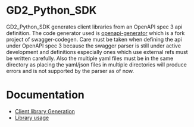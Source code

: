 # GD2_Python_SDK

GD2_Python_SDK generates client libraries from an OpenAPI spec 3 api definition. The code generator used is [openapi-generator](https://github.com/OpenAPITools/openapi-generator) which is a fork project of swagger-codegen. Care must be taken when defining the api under OpenAPI spec 3 because the swagger parser is still under active development and definitions especially ones which use external refs must be written carefully. Also the multiple yaml files must be in the same directory as placing the yaml/json files in multiple directories will produce errors and is not supported by the parser as of now.  

# Documentation
  * [Client library Generation](https://github.com/sidharthanup/GD2_Python_SDK/blob/master/docs/client_library_generation.md)
  * [Library usage](https://github.com/sidharthanup/GD2_Python_SDK/blob/master/docs/library_usage.md)
  
